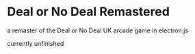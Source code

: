 # Deal or No Deal Remastered
a remaster of the Deal or No Deal UK arcade game in electron.js

currently unfinished
